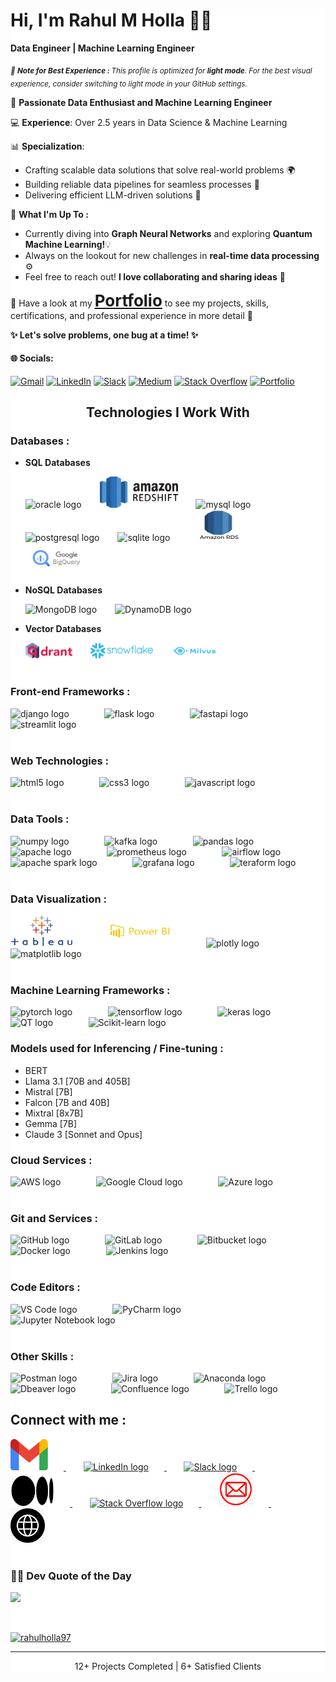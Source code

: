 <div style="background-color: white;">
<h1 align="left">Hi, I'm Rahul M Holla 👋🏻</h1> <p align="left"> <b>Data Engineer | Machine Learning Engineer</b>

<sub>_🌱 <b> Note for Best Experience : </b> This profile is optimized for **light mode**. For the best visual experience, consider switching to light mode in your GitHub settings._</sub>

🌟 **Passionate Data Enthusiast and Machine Learning Engineer**

💻 **Experience**: Over 2.5 years in Data Science & Machine Learning

📊 **Specialization**:
-   Crafting scalable data solutions that solve real-world problems 🌍  
-   Building reliable data pipelines for seamless processes 🔧  
-   Delivering efficient LLM-driven solutions 🚀  

🌟 <b>What I'm Up To :</b>

- Currently diving into <b>Graph Neural Networks</b> and exploring <b>Quantum Machine Learning!</b>💡
- Always on the lookout for new challenges in <b>real-time data processing</b> ⚙️
- Feel free to reach out! <b>I love collaborating and sharing ideas</b> 💬</p>

💼 Have a look at my <span style="font-weight: normal; font-size: 26px;">**[<u>Portfolio</u>](https://rahulholla.netlify.app/)**</span>  to see my projects, skills, certifications, and professional experience in more detail 💼

<b>✨ Let's solve problems, one bug at a time! ✨</b>

#### 🌐 Socials:

[![Gmail](https://img.shields.io/badge/Gmail-D14836?logo=gmail&logoColor=white)](mailto:rahulholla1@gmail.com) [![LinkedIn](https://img.shields.io/badge/LinkedIn-%230077B5.svg?logo=linkedin&logoColor=white)](https://linkedin.com/in/rahulholla) [![Slack](https://img.shields.io/badge/Slack-4A154B?logo=slack&logoColor=white)](https://rahul-holla.slack.com/archives/C07NJB870N8) [![Medium](https://img.shields.io/badge/Medium-12100E?logo=medium&logoColor=white)](https://medium.com/@rahulholla1) [![Stack Overflow](https://img.shields.io/badge/Stack_Overflow-FE7A16?logo=stackoverflow&logoColor=white)](https://stackoverflow.com/users/27392223/rahul-holla) [![Portfolio](https://img.shields.io/badge/R-Portfolio-black?style=flat&labelColor=black&color=gold)](https://rahulholla.netlify.app/)

<h2 align="center">Technologies I Work With</h2>

### Databases :

- **SQL Databases**

  <div align="left">

    <img src="https://cdn.jsdelivr.net/gh/devicons/devicon@latest/icons/oracle/oracle-original.svg" height="50" width="100" alt="oracle logo" style="margin-right: 25px;"/>

    <img src="./logos/redshift.png" height="50" width="125" alt="redshift logo" style="margin-right: 25px;"/>

    <img src="https://cdn.jsdelivr.net/gh/devicons/devicon@latest/icons/mysql/mysql-original-wordmark.svg" height="50" width="100" alt="mysql logo" style="margin-right: 25px;"/>

    <img src="https://cdn.jsdelivr.net/gh/devicons/devicon@latest/icons/postgresql/postgresql-original-wordmark.svg" height="50" width="100" alt="postgresql logo" style="margin-right: 25px;"/>

    <img src="https://cdn.jsdelivr.net/gh/devicons/devicon@latest/icons/sqlite/sqlite-original-wordmark.svg" height="50" width="100" alt="sqlite logo" style="margin-right: 25px;"/>

    <img src="./logos/rds.png" height="50" width="100" alt="Amazon RDS logo" style="margin-right: 25px;"/>

    <img src="./logos/gcp_bq.png" height="50" width="100" alt="GCP Big Query logo" style="margin-right: 25px;"/>

  </div>

<div style="margin-bottom: 10px;"></div>

- **NoSQL Databases**

  <div align="left">

    <img src="https://cdn.jsdelivr.net/gh/devicons/devicon@latest/icons/mongodb/mongodb-original-wordmark.svg" height="50" width="50" alt="MongoDB logo" style="margin-right: 25px;"/>

    <img src="https://cdn.jsdelivr.net/gh/devicons/devicon@latest/icons/dynamodb/dynamodb-original.svg" height="50" width="100" alt="DynamoDB logo" style="margin-right: 25px;"/>

  </div>

<div style="margin-bottom: 10px;"></div>

- **Vector Databases**

  <div>

    <img src="./logos/qdrant.png" height="25" width="75" alt="qdrant logo" style="margin-right: 25px;"/>  

    <img src="./logos/snowflake.png" height="25" width="100" alt="snowflake logo" style="margin-right: 25px;"/>  

    <img src="./logos/milvus.png" height="25" width="75" alt="milvus logo" style="margin-right: 25px;"/>

  </div>

<div style="margin-bottom: 40px;"></div>

### Front-end Frameworks :

<div align="left">

  <img src="https://cdn.jsdelivr.net/gh/devicons/devicon/icons/django/django-plain.svg" height="50" width="50" alt="django logo" style="margin-right: 25px;"/>
&nbsp;&nbsp;&nbsp;&nbsp;&nbsp;&nbsp;
  <img src="https://cdn.jsdelivr.net/gh/devicons/devicon@latest/icons/flask/flask-original-wordmark.svg" height="50" width="50" alt="flask logo" style="margin-right: 25px;"/>
&nbsp;&nbsp;&nbsp;&nbsp;&nbsp;&nbsp;
  <img src="https://cdn.jsdelivr.net/gh/devicons/devicon/icons/fastapi/fastapi-original.svg" height="50" width="50" alt="fastapi logo" style="margin-right: 25px;"/>
&nbsp;&nbsp;&nbsp;&nbsp;&nbsp;&nbsp;
  <img src="https://cdn.jsdelivr.net/gh/devicons/devicon@latest/icons/streamlit/streamlit-original-wordmark.svg" height="50" width="50" alt="streamlit logo" style="margin-right: 25px;"/>

</div>

<div style="margin-bottom: 40px;"></div>

### Web Technologies :

<div align="left">

  <img src="https://cdn.jsdelivr.net/gh/devicons/devicon@latest/icons/html5/html5-original-wordmark.svg" height="50" width="50" alt="html5 logo" style="margin-right: 25px;"/>
&nbsp;&nbsp;&nbsp;&nbsp;&nbsp;&nbsp;
  <img src="https://cdn.jsdelivr.net/gh/devicons/devicon@latest/icons/css3/css3-original-wordmark.svg" height="50" width="50" alt="css3 logo" style="margin-right: 25px;"/>
&nbsp;&nbsp;&nbsp;&nbsp;&nbsp;&nbsp;
  <img src="https://cdn.jsdelivr.net/gh/devicons/devicon/icons/javascript/javascript-original.svg" height="50" width="50" alt="javascript logo" style="margin-right: 25px;"/>

</div>

<div style="margin-bottom: 40px;"></div>

### Data Tools :

<div align="left">

  <img src="https://cdn.jsdelivr.net/gh/devicons/devicon@latest/icons/numpy/numpy-original.svg" height="50" width="50" alt="numpy logo" style="margin-right: 25px;"/>
&nbsp;&nbsp;&nbsp;&nbsp;&nbsp;&nbsp;
  <img src="https://cdn.jsdelivr.net/gh/devicons/devicon@latest/icons/apachekafka/apachekafka-original-wordmark.svg" height="50" width="50" alt="kafka logo" style="margin-right: 25px;"/>
&nbsp;&nbsp;&nbsp;&nbsp;&nbsp;&nbsp;
  <img src="https://cdn.jsdelivr.net/gh/devicons/devicon@latest/icons/pandas/pandas-original-wordmark.svg" height="50" width="50" alt="pandas logo" style="margin-right: 25px;"/>
&nbsp;&nbsp;&nbsp;&nbsp;&nbsp;&nbsp;
  <img src="https://cdn.jsdelivr.net/gh/devicons/devicon@latest/icons/apache/apache-original-wordmark.svg" height="50" width="50" alt="apache logo" style="margin-right: 25px;"/>
&nbsp;&nbsp;&nbsp;&nbsp;&nbsp;&nbsp;
  <img src="https://cdn.jsdelivr.net/gh/devicons/devicon@latest/icons/prometheus/prometheus-plain-wordmark.svg" height="50" width="50" alt="prometheus logo" style="margin-right: 25px;"/>
&nbsp;&nbsp;&nbsp;&nbsp;&nbsp;&nbsp;
  <img src="https://cdn.jsdelivr.net/gh/devicons/devicon@latest/icons/apacheairflow/apacheairflow-original.svg" height="50" width="50" alt="airflow logo" style="margin-right: 25px;"/>
&nbsp;&nbsp;&nbsp;&nbsp;&nbsp;&nbsp;
  <img src="https://cdn.jsdelivr.net/gh/devicons/devicon@latest/icons/apachespark/apachespark-original-wordmark.svg" height="50" width="50" alt="apache spark logo" style="margin-right: 25px;"/>
&nbsp;&nbsp;&nbsp;&nbsp;&nbsp;&nbsp;
  <img src="https://cdn.jsdelivr.net/gh/devicons/devicon@latest/icons/grafana/grafana-original-wordmark.svg" height="50" width="50" alt="grafana logo" style="margin-right: 25px;"/>
&nbsp;&nbsp;&nbsp;&nbsp;&nbsp;&nbsp;
  <img src="https://cdn.jsdelivr.net/gh/devicons/devicon@latest/icons/terraform/terraform-original-wordmark.svg" height="50" width="50" alt="teraform logo" style="margin-right: 25px;"/>

</div>

<div style="margin-bottom: 40px;"></div>

### Data Visualization :

<div align="left">

  <img src="./logos/Tableau-Emblem.png" height="50" width="100" alt="Tableau logo" style="margin-right: 25px;"/>
&nbsp;&nbsp;&nbsp;&nbsp;&nbsp;&nbsp;
  <img src="./logos/powerbi.png" height="50" width="100" alt="Powerbi logo" style="margin-right: 25px;"/>
&nbsp;&nbsp;&nbsp;&nbsp;&nbsp;&nbsp;
  <img src="https://cdn.jsdelivr.net/gh/devicons/devicon@latest/icons/plotly/plotly-original-wordmark.svg" height="50" width="50" alt="plotly logo" style="margin-right: 25px;"/>
&nbsp;&nbsp;&nbsp;&nbsp;&nbsp;&nbsp;
  <img src="https://cdn.jsdelivr.net/gh/devicons/devicon/icons/matplotlib/matplotlib-original.svg" height="50" width="50" alt="matplotlib logo" style="margin-right: 25px;"/>

</div>

<div style="margin-bottom: 40px;"></div>

### Machine Learning Frameworks :

<div align="left">

  <img src="https://cdn.jsdelivr.net/gh/devicons/devicon@latest/icons/pytorch/pytorch-original-wordmark.svg" height="100" width="100" alt="pytorch logo" style="margin-right: 25px;"/>
&nbsp;&nbsp;&nbsp;&nbsp;&nbsp;&nbsp;
  <img src="https://cdn.jsdelivr.net/gh/devicons/devicon@latest/icons/tensorflow/tensorflow-original-wordmark.svg" height="100" width="100" alt="tensorflow logo" style="margin-right: 25px;"/>
&nbsp;&nbsp;&nbsp;&nbsp;&nbsp;&nbsp;
  <img src="https://cdn.jsdelivr.net/gh/devicons/devicon@latest/icons/keras/keras-original-wordmark.svg" height="100" width="100" alt="keras logo" style="margin-right: 25px;"/>
&nbsp;&nbsp;&nbsp;&nbsp;&nbsp;&nbsp;
  <img src="https://cdn.jsdelivr.net/gh/devicons/devicon@latest/icons/qt/qt-original.svg" height="100" width="50" alt="QT logo" style="margin-right: 25px;"/>
&nbsp;&nbsp;&nbsp;&nbsp;&nbsp;&nbsp;
  <img src="https://cdn.jsdelivr.net/gh/devicons/devicon@latest/icons/scikitlearn/scikitlearn-original.svg" height="100" width="50" alt="Scikit-learn logo" style="margin-right: 25px;"/>

</div>

### Models used for Inferencing / Fine-tuning :

- BERT
- Llama 3.1 [70B and 405B]
- Mistral [7B]
- Falcon [7B and 40B]
- Mixtral [8x7B]
- Gemma [7B]
- Claude 3 [Sonnet and Opus]

### Cloud Services :

<div align="left">

  <img src="https://cdn.jsdelivr.net/gh/devicons/devicon@latest/icons/amazonwebservices/amazonwebservices-original-wordmark.svg" height="50" width="50" alt="AWS logo" style="margin-right: 25px;"/>
&nbsp;&nbsp;&nbsp;&nbsp;&nbsp;&nbsp;
  <img src="https://cdn.jsdelivr.net/gh/devicons/devicon/icons/googlecloud/googlecloud-original.svg" height="50" width="50" alt="Google Cloud logo" style="margin-right: 25px;"/>
&nbsp;&nbsp;&nbsp;&nbsp;&nbsp;&nbsp;
  <img src="https://cdn.jsdelivr.net/gh/devicons/devicon@latest/icons/azure/azure-original.svg" height="50" width="50" alt="Azure logo" style="margin-right: 25px;"/>

</div>

<div style="margin-bottom: 40px;"></div>

### Git and Services :

<div align="left">

  <img src="https://cdn.jsdelivr.net/gh/devicons/devicon@latest/icons/github/github-original-wordmark.svg" height="50" width="50" alt="GitHub logo" style="margin-right: 25px;"/>
&nbsp;&nbsp;&nbsp;&nbsp;&nbsp;&nbsp;
  <img src="https://cdn.jsdelivr.net/gh/devicons/devicon@latest/icons/gitlab/gitlab-original-wordmark.svg" height="50" width="50" alt="GitLab logo" style="margin-right: 25px;"/>
&nbsp;&nbsp;&nbsp;&nbsp;&nbsp;&nbsp;
  <img src="https://cdn.jsdelivr.net/gh/devicons/devicon@latest/icons/bitbucket/bitbucket-original-wordmark.svg" height="50" width="50" alt="Bitbucket logo" style="margin-right: 25px;"/>
&nbsp;&nbsp;&nbsp;&nbsp;&nbsp;&nbsp;
  <img src="https://cdn.jsdelivr.net/gh/devicons/devicon@latest/icons/docker/docker-original-wordmark.svg" height="50" width="50" alt="Docker logo" style="margin-right: 25px;"/>
&nbsp;&nbsp;&nbsp;&nbsp;&nbsp;&nbsp;
  <img src="https://cdn.jsdelivr.net/gh/devicons/devicon@latest/icons/jenkins/jenkins-original.svg" height="50" width="50" alt="Jenkins logo" style="margin-right: 25px;"/>

</div>

<div style="margin-bottom: 40px;"></div>

### Code Editors :

<div align="left">

  <img src="https://cdn.jsdelivr.net/gh/devicons/devicon@latest/icons/vscode/vscode-original.svg" height="50" width="50" alt="VS Code logo" style="margin-right: 25px;"/>
&nbsp;&nbsp;&nbsp;&nbsp;&nbsp;&nbsp;
  <img src="https://cdn.jsdelivr.net/gh/devicons/devicon@latest/icons/pycharm/pycharm-original.svg" height="50" width="50" alt="PyCharm logo" style="margin-right: 25px;"/>
&nbsp;&nbsp;&nbsp;&nbsp;&nbsp;&nbsp;
  <img src="https://cdn.jsdelivr.net/gh/devicons/devicon@latest/icons/jupyter/jupyter-original-wordmark.svg" height="50" width="50" alt="Jupyter Notebook logo" style="margin-right: 25px;"/>

</div>

<div style="margin-bottom: 40px;"></div>

### Other Skills :

<div align="left">

  <img src="https://cdn.jsdelivr.net/gh/devicons/devicon@latest/icons/postman/postman-original.svg" height="50" width="50" alt="Postman logo" style="margin-right: 25px;"/>
&nbsp;&nbsp;&nbsp;&nbsp;&nbsp;&nbsp;
  <img src="https://cdn.jsdelivr.net/gh/devicons/devicon@latest/icons/jira/jira-original-wordmark.svg" height="50" width="50" alt="Jira logo" style="margin-right: 25px;"/>
&nbsp;&nbsp;&nbsp;&nbsp;&nbsp;&nbsp;
  <img src="https://cdn.jsdelivr.net/gh/devicons/devicon@latest/icons/anaconda/anaconda-original.svg" height="50" width="50" alt="Anaconda logo" style="margin-right: 25px;"/>
&nbsp;&nbsp;&nbsp;&nbsp;&nbsp;&nbsp;
  <img src="https://cdn.jsdelivr.net/gh/devicons/devicon@latest/icons/dbeaver/dbeaver-original.svg" height="50" width="50" alt="Dbeaver logo" style="margin-right: 25px;"/>
&nbsp;&nbsp;&nbsp;&nbsp;&nbsp;&nbsp;
  <img src="https://cdn.jsdelivr.net/gh/devicons/devicon@latest/icons/confluence/confluence-original-wordmark.svg" height="50" width="50" alt="Confluence logo" style="margin-right: 25px;"/>
&nbsp;&nbsp;&nbsp;&nbsp;&nbsp;&nbsp;
  <img src="https://cdn.jsdelivr.net/gh/devicons/devicon@latest/icons/trello/trello-plain.svg" height="50" width="50" alt="Trello logo" style="margin-right: 25px;"/>

</div>

## Connect with me :

<a href="https://mail.google.com/mail/?view=cm&fs=1&to=rahulholla1@gmail.com" target="_blank">
   <img src="./logos/Gmail.png" height="50" width="60" alt="Gmail logo" style="margin-right: 25px;"/>
</a>
&nbsp;&nbsp;&nbsp;&nbsp;&nbsp;&nbsp;
<a href="https://www.linkedin.com/in/rahulholla" target="_blank">
    <img src="https://cdn.jsdelivr.net/gh/devicons/devicon@latest/icons/linkedin/linkedin-original.svg" alt="LinkedIn logo" height="50" width="50" style="margin-right: 25px;" >
</a>
&nbsp;&nbsp;&nbsp;&nbsp;&nbsp;&nbsp;
<a href="https://rahul-holla.slack.com/archives/C07NJB870N8" target="_blank">
   <img src="https://cdn.jsdelivr.net/gh/devicons/devicon@latest/icons/slack/slack-original.svg" alt="Slack logo" height="50" width="50" style="margin-right: 25px;" >
</a>
&nbsp;&nbsp;&nbsp;&nbsp;&nbsp;&nbsp;
<a href="https://medium.com/@rahulholla1" target="_blank">
   <img src="./logos/Medium-Symbol.png" height="50" width="70" alt="Medium logo" style="margin-right: 25px;"/>
</a>
&nbsp;&nbsp;&nbsp;&nbsp;&nbsp;&nbsp;
<a href="https://stackoverflow.com/users/27392223/rahul-holla" target="_blank">
   <img src="https://cdn.jsdelivr.net/gh/devicons/devicon@latest/icons/stackoverflow/stackoverflow-original.svg" alt="Stack Overflow logo" height="50" width="50" style="margin-right: 25px;" >
</a>
&nbsp;&nbsp;&nbsp;&nbsp;&nbsp;&nbsp;
<a href="mailto:rahulholla1@gmail.com" target="_blank">
   <img src="./logos/mail.jpg" height="55" width="55" alt="Email logo" style="margin-right: 25px;"/>
</a>
&nbsp;&nbsp;&nbsp;&nbsp;&nbsp;&nbsp;
<a href="https://rahulholla.netlify.app/" target="_blank">
   <img src="./logos/website.png" height="55" width="55" alt="Email logo" style="margin-right: 25px;"/>
</a>

<br>
<br>

### ✍🏻 Dev Quote of the Day

![](https://quotes-github-readme.vercel.app/api?type=horizontal&theme=radical)

<br>

<p align="left"> <a href="https://github.com/ryo-ma/github-profile-trophy"><img src="https://github-profile-trophy.vercel.app/?username=rahulholla97" alt="rahulholla97"/></a> </p>
<p align="left">

<!--https://devicon.dev/-->
<!-- <div align="left"> -->
<!-- <img alt="Rahul's GitHub stats" src="https://github-readme-stats.vercel.app/api?username=rahulholla97&show_icons=true&theme=transparent"/> -->
<!-- <img alt="Top langs" src="https://github-readme-stats.vercel.app/api/top-langs/?username=rahulholla97&layout=compact&&langs_count=8"/> -->
<!-- </div> -->
<!-- [![](https://visitcount.itsvg.in/api?id=rahulholla97&icon=0&color=0)](https://visitcount.itsvg.in) -->

---

<p align="center">12+ Projects Completed | 6+ Satisfied Clients</p>
</div>
